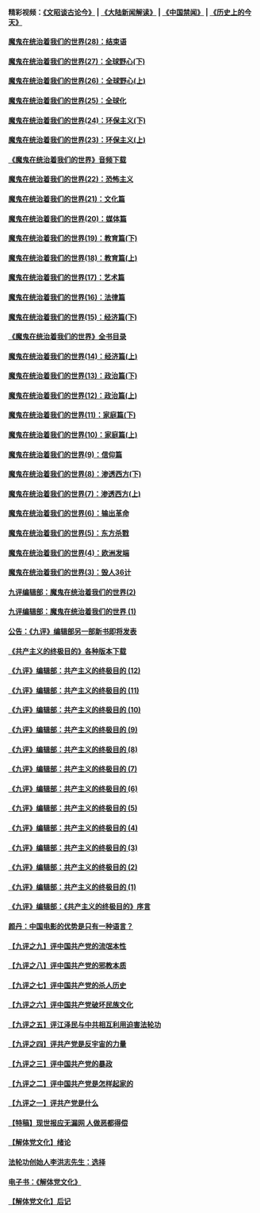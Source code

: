 #### 精彩视频：[《文昭谈古论今》](https://github.com/gfw-breaker/wenzhao/blob/master/README.md?t=01121530) | [《大陆新闻解读》](https://github.com/gfw-breaker/ntdtv-comedy/blob/master/README.md?t=01121530) | [《中国禁闻》](https://github.com/gfw-breaker/ntdtv-news/blob/master/README.md?t=01121530) | [《历史上的今天》](https://github.com/gfw-breaker/today-in-history/blob/master/README.md?t=01121530) 

#### [魔鬼在统治着我们的世界(28)：结束语](../pages/nsc422/n10936246.md?t=01121530) 

#### [魔鬼在统治着我们的世界(27)：全球野心(下)](../pages/nsc422/n10928319.md?t=01121530) 

#### [魔鬼在统治着我们的世界(26)：全球野心(上)](../pages/nsc422/n10900318.md?t=01121530) 

#### [魔鬼在统治着我们的世界(25)：全球化](../pages/nsc422/n10788205.md?t=01121530) 

#### [魔鬼在统治着我们的世界(24)：环保主义(下)](../pages/nsc422/n10695307.md?t=01121530) 

#### [魔鬼在统治着我们的世界(23)：环保主义(上)](../pages/nsc422/n10688613.md?t=01121530) 

#### [《魔鬼在统治着我们的世界》音频下载](../pages/nsc422/n10635553.md?t=01121530) 

#### [魔鬼在统治着我们的世界(22)：恐怖主义](../pages/nsc422/n10614727.md?t=01121530) 

#### [魔鬼在统治着我们的世界(21)：文化篇](../pages/nsc422/n10597706.md?t=01121530) 

#### [魔鬼在统治着我们的世界(20)：媒体篇](../pages/nsc422/n10586579.md?t=01121530) 

#### [魔鬼在统治着我们的世界(19)：教育篇(下)](../pages/nsc422/n10564808.md?t=01121530) 

#### [魔鬼在统治着我们的世界(18)：教育篇(上)](../pages/nsc422/n10526970.md?t=01121530) 

#### [魔鬼在统治着我们的世界(17)：艺术篇](../pages/nsc422/n10499093.md?t=01121530) 

#### [魔鬼在统治着我们的世界(16)：法律篇](../pages/nsc422/n10485969.md?t=01121530) 

#### [魔鬼在统治着我们的世界(15)：经济篇(下)](../pages/nsc422/n10469975.md?t=01121530) 

#### [《魔鬼在统治着我们的世界》全书目录](../pages/nsc422/n10464261.md?t=01121530) 

#### [魔鬼在统治着我们的世界(14)：经济篇(上)](../pages/nsc422/n10457370.md?t=01121530) 

#### [魔鬼在统治着我们的世界(13)：政治篇(下)](../pages/nsc422/n10448270.md?t=01121530) 

#### [魔鬼在统治着我们的世界(12)：政治篇(上)](../pages/nsc422/n10444576.md?t=01121530) 

#### [魔鬼在统治着我们的世界(11)：家庭篇(下)](../pages/nsc422/n10440961.md?t=01121530) 

#### [魔鬼在统治着我们的世界(10)：家庭篇(上)](../pages/nsc422/n10435448.md?t=01121530) 

#### [魔鬼在统治着我们的世界(9)：信仰篇](../pages/nsc422/n10432159.md?t=01121530) 

#### [魔鬼在统治着我们的世界(8)：渗透西方(下)](../pages/nsc422/n10429603.md?t=01121530) 

#### [魔鬼在统治着我们的世界(7)：渗透西方(上)](../pages/nsc422/n10426013.md?t=01121530) 

#### [魔鬼在统治着我们的世界(6)：输出革命](../pages/nsc422/n10421536.md?t=01121530) 

#### [魔鬼在统治着我们的世界(5)：东方杀戮](../pages/nsc422/n10417707.md?t=01121530) 

#### [魔鬼在统治着我们的世界(4)：欧洲发端](../pages/nsc422/n10414890.md?t=01121530) 

#### [魔鬼在统治着我们的世界(3)：毁人36计](../pages/nsc422/n10411583.md?t=01121530) 

#### [九评编辑部：魔鬼在统治着我们的世界(2)](../pages/nsc422/n10410036.md?t=01121530) 

#### [九评编辑部：魔鬼在统治着我们的世界 (1)](../pages/nsc422/n10406825.md?t=01121530) 

#### [公告：《九评》编辑部另一部新书即将发表](../pages/nsc422/n10405104.md?t=01121530) 

#### [《共产主义的终极目的》各种版本下载](../pages/nsc422/n10022138.md?t=01121530) 

#### [《九评》编辑部：共产主义的终极目的 (12)](../pages/nsc422/n9933272.md?t=01121530) 

#### [《九评》编辑部：共产主义的终极目的 (11)](../pages/nsc422/n9924973.md?t=01121530) 

#### [《九评》编辑部：共产主义的终极目的 (10)](../pages/nsc422/n9920883.md?t=01121530) 

#### [《九评》编辑部：共产主义的终极目的 (9)](../pages/nsc422/n9916363.md?t=01121530) 

#### [《九评》编辑部：共产主义的终极目的 (8)](../pages/nsc422/n9912488.md?t=01121530) 

#### [《九评》编辑部：共产主义的终极目的 (7)](../pages/nsc422/n9901176.md?t=01121530) 

#### [《九评》编辑部：共产主义的终极目的 (6)](../pages/nsc422/n9899359.md?t=01121530) 

#### [《九评》编辑部：共产主义的终极目的 (5)](../pages/nsc422/n9893174.md?t=01121530) 

#### [《九评》编辑部：共产主义的终极目的 (4)](../pages/nsc422/n9891246.md?t=01121530) 

#### [《九评》编辑部：共产主义的终极目的 (3)](../pages/nsc422/n9879879.md?t=01121530) 

#### [《九评》编辑部：共产主义的终极目的 (2)](../pages/nsc422/n9876205.md?t=01121530) 

#### [《九评》编辑部：共产主义的终极目的 (1)](../pages/nsc422/n9865857.md?t=01121530) 

#### [《九评》编辑部：《共产主义的终极目的》序言](../pages/nsc422/n9862666.md?t=01121530) 

#### [颜丹：中国电影的优势是只有一种语言？](../pages/nsc422/n9583062.md?t=01121530) 

#### [【九评之九】评中国共产党的流氓本性](../pages/nsc422/n737542.md?t=01121530) 

#### [【九评之八】评中国共产党的邪教本质](../pages/nsc422/n735942.md?t=01121530) 

#### [【九评之七】评中国共产党的杀人历史](../pages/nsc422/n733806.md?t=01121530) 

#### [【九评之六】评中国共产党破坏民族文化](../pages/nsc422/n731667.md?t=01121530) 

#### [【九评之五】评江泽民与中共相互利用迫害法轮功](../pages/nsc422/n730058.md?t=01121530) 

#### [【九评之四】评共产党是反宇宙的力量](../pages/nsc422/n727814.md?t=01121530) 

#### [【九评之三】评中国共产党的暴政](../pages/nsc422/n725597.md?t=01121530) 

#### [【九评之二】评中国共产党是怎样起家的](../pages/nsc422/n723946.md?t=01121530) 

#### [【九评之一】评共产党是什么](../pages/nsc422/n722529.md?t=01121530) 

#### [【特稿】现世报应无漏网 人做恶都得偿](../pages/nsc422/n4215167.md?t=01121530) 

#### [【解体党文化】绪论](../pages/nsc422/n1449356.md?t=01121530) 

#### [法轮功创始人李洪志先生：选择](../pages/nsc422/n3580738.md?t=01121530) 

#### [电子书：《解体党文化》](../pages/nsc422/n1573484.md?t=01121530) 

#### [【解体党文化】后记](../pages/nsc422/n1531999.md?t=01121530) 

